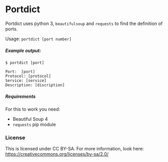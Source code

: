 # Portdict

Portdict uses python 3, `beautifulsoup` and `requests` to find the definition of ports.

Usage:  `portdict [port number]`

##### Example output:
```
$ portdict [port]

Port:  [port]
Protocol: [protocol]
Service: [service]
Description: [discription]
```

##### Requirements
For this to work you need:
- Beautiful Soup 4
- `requests` pip module

### License
This is licensed under CC BY-SA. For more information, look here: https://creativecommons.org/licenses/by-sa/2.0/

